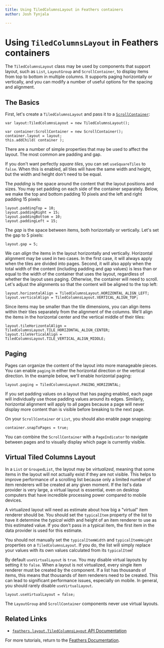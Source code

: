 ```yaml
---
title: Using TiledColumnsLayout in Feathers containers  
author: Josh Tynjala

---
```

# Using `TiledColumnsLayout` in Feathers containers

The `TiledColumnsLayout` class may be used by components that support layout, such as `List`, `LayoutGroup` and `ScrollContainer`, to display items from top to bottom in multiple columns. It supports paging horizontally or vertically, and you can modify a number of useful options for the spacing and alignment.

## The Basics

First, let's create a `TiledColumnsLayout` and pass it to a [`ScrollContainer`](scroll-container.html):

``` code
var layout:TiledColumnsLayout = new TiledColumnsLayout();
 
var container:ScrollContainer = new ScrollContainer();
container.layout = layout;
this.addChild( container );
```

There are a number of simple properties that may be used to affect the layout. The most common are padding and gap.

If you don't want perfectly *square tiles*, you can set `useSquareTiles` to `false`. When this is enabled, all tiles will have the same width and height, but the width and height don't need to be equal.

The *padding* is the space around the content that the layout positions and sizes. You may set padding on each side of the container separately. Below, we make the top and bottom padding 10 pixels and the left and right padding 15 pixels:

``` code
layout.paddingTop = 10;
layout.paddingRight = 15;
layout.paddingBottom = 10;
layout.paddingLeft = 15;
```

The *gap* is the space between items, both horizontally or vertically. Let's set the gap to 5 pixels:

``` code
layout.gap = 5;
```

We can *align* the items in the layout horizontally and vertically. Horizontal alignment may be used in two cases. In the first case, it will always apply when the tiles are divided into pages. Second, it will also apply when the total width of the content (including padding and gap values) is less than or equal to the width of the container that uses the layout, regardless of whether the layout uses paging. Otherwise, the container will need to scroll. Let's adjust the alignments so that the content will be aligned to the top left:

``` code
layout.horizontalAlign = TiledColumnsLayout.HORIZONTAL_ALIGN_LEFT;
layout.verticalAlign = TiledColumnsLayout.VERTICAL_ALIGN_TOP;
```

Since items may be smaller than the tile dimensions, you can align items within their tiles separately from the alignment of the columns. We'll align the items in the horizontal center and the vertical middle of their tiles:

``` code
layout.tileHorizontalAlign = TiledColumnsLayout.TILE_HORIZONTAL_ALIGN_CENTER;
layout.tileVerticalAlign = TiledColumnsLayout.TILE_VERTICAL_ALIGN_MIDDLE;
```

## Paging

Pages can organize the content of the layout into more manageable pieces. You can enable `paging` in either the horizontal direction or the vertical direction. In the example below, we'll enable horizontal paging:

``` code
layout.paging = TiledColumnsLayout.PAGING_HORIZONTAL;
```

If you set padding values on a layout that has paging enabled, each page will individually use those padding values around its edges. Similarly, horizontal alignment will apply to all pages because a page will never display more content than is visible before breaking to the next page.

On your `ScrollContainer` or `List`, you should also enable page snapping:

``` code
container.snapToPages = true;
```

You can combine the `ScrollContainer` with a `PageIndicator` to navigate between pages and to visually display which page is currently visible.

## Virtual Tiled Columns Layout

In a `List` or `GroupedList`, the layout may be *virtualized*, meaning that some items in the layout will not actually exist if they are not visible. This helps to improve performance of a scrolling list because only a limited number of item renderers will be created at any given moment. If the list's data provider is very large, a virtual layout is essential, even on desktop computers that have incredible processing power compared to mobile devices.

A virtualized layout will need as estimate about how big a "virtual" item renderer should be. You should set the `typicalItem` property of the list to have it determine the *typical* width and height of an item renderer to use as this estimated value. If you don't pass in a typical item, the first item in the data provider is used for this estimate.

You should not manually set the `typicalItemWidth` and `typicalItemHeight` properties on a `TiledColumnsLayout`. If you do, the list will simply replace your values with its own values calculated from its `typicalItem`!

By default `useVirtualLayout` is `true`. You may disable virtual layouts by setting it to `false`. When a layout is not virtualized, every single item renderer must be created by the component. If a list has thousands of items, this means that thousands of item renderers need to be created. This can lead to significant performance issues, especially on mobile. In general, you should rarely disable `useVirtualLayout`.

``` code
layout.useVirtualLayout = false;
```

The `LayoutGroup` and `ScrollContainer` components never use virtual layouts.

## Related Links

-   [`feathers.layout.TiledColumnsLayout` API Documentation](../api-reference/feathers/layout/TiledColumnsLayout.html)

For more tutorials, return to the [Feathers Documentation](index.html).


